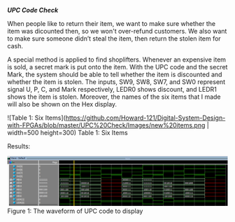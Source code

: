 ***UPC Code Check***


When people like to return their item, we want to make sure whether the item was dicounted then, so we won't over-refund customers. 
We also want to make sure someone didn’t steal the item, then return the stolen item for cash.

A special method is applied to find shoplifters. Whenever an expensive item is sold, a secret mark is put onto the item. 
With the UPC code and the secret Mark, the system should be able to tell whether the item is discounted and whether the item is stolen. 
The inputs, SW9, SW8, SW7, and SW0 represent signal U, P, C, and Mark respectively, LEDR0 shows discount, and LEDR1 shows the item is stolen.
Moreover, the names of the six items that I made will also be shown on the Hex display.



![Table 1: Six Items](https://github.com/Howard-121/Digital-System-Design-with-FPGAs/blob/master/UPC%20Check/Images/new%20items.png | width=500 height=300)
Table 1: Six Items


Results:

![Figure 1: The waveform of UPC code to display](https://github.com/Howard-121/Digital-System-Design-with-FPGAs/blob/master/UPC%20Check/Images/display.png)
Figure 1: The waveform of UPC code to display

